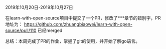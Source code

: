 2019年10月20日-2019年10月27日

在learn-with-open-source项目中提交了一个PR，修改了***章节的错别字，PR地址为：
https://github.com/zhuangbiaowei/learn-with-open-source/pull/110 已经merged

总结：本周完成了PR的作业，掌握了git的使用，并开始了解go语言。
